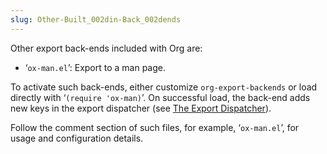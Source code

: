 ```yaml
---
slug: Other-Built_002din-Back_002dends
---
```


Other export back-ends included with Org are:

*   ‘`ox-man.el`’: Export to a man page.

To activate such back-ends, either customize `org-export-backends` or load directly with ‘`(require 'ox-man)`’. On successful load, the back-end adds new keys in the export dispatcher (see [The Export Dispatcher](The-Export-Dispatcher)).

Follow the comment section of such files, for example, ‘`ox-man.el`’, for usage and configuration details.
